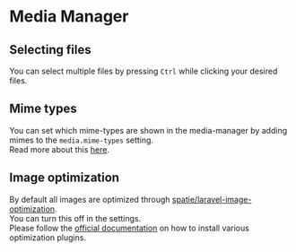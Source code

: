 # Media Manager



## Selecting files

You can select multiple files by pressing `Ctrl` while clicking your desired files.

## Mime types

You can set which mime-types are shown in the media-manager by adding mimes to the `media.mime-types` setting.  
Read more about this [here](./bread/formfields/media-picker.md#mime-types).

## Image optimization

By default all images are optimized through [spatie/laravel-image-optimization](https://github.com/spatie/laravel-image-optimizer).  
You can turn this off in the settings.  
Please follow the [official documentation](https://github.com/spatie/image-optimizer#optimization-tools) on how to install various optimization plugins.